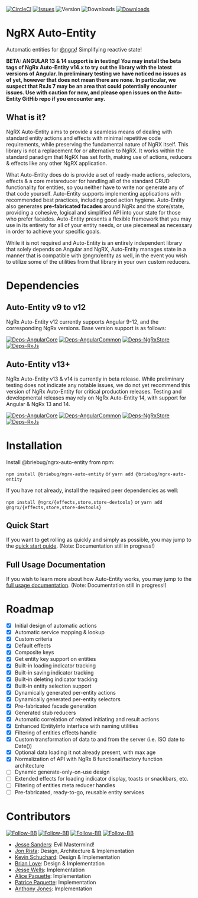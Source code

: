 [![CircleCI](https://img.shields.io/circleci/build/github/briebug/ngrx-auto-entity/develop.svg)](https://circleci.com/gh/briebug/ngrx-auto-entity)
[![Issues](https://img.shields.io/github/issues/briebug/ngrx-auto-entity.svg)](https://github.com/briebug/ngrx-auto-entity/issues)
![Version](https://img.shields.io/npm/v/@briebug/ngrx-auto-entity.svg)
![Downloads](https://img.shields.io/npm/dm/@briebug/ngrx-auto-entity.svg)
[![Downloads](https://img.shields.io/npm/dt/@briebug/ngrx-auto-entity.svg)](https://www.npmjs.com/package/@briebug/ngrx-auto-entity)



# NgRX Auto-Entity

Automatic entities for [@ngrx](https://github.com/ngrx/platform)! Simplifying reactive state!

**BETA: ANGULAR 13 & 14 support is in testing! You may install the beta tags of NgRx Auto-Entity v14.x
to try out the library with the latest versions of Angular. In preliminary testing we have noticed
no issues as of yet, however that does not mean there are none. In particular, we suspect that
RxJs 7 may be an area that could potentially encounter issues. Use with caution for now, and please
open issues on the Auto-Entity GitHib repo if you encounter any.**

## What is it?

NgRX Auto-Entity aims to provide a seamless means of dealing with standard entity actions and
effects with minimal repetitive code requirements, while preserving the fundamental nature of
NgRX itself. This library is not a replacement for or alternative to NgRX. It works within the
standard paradigm that NgRX has set forth, making use of actions, reducers & effects like any
other NgRX application.

What Auto-Entity does do is provide a set of ready-made actions, selectors, effects & a core
metareducer for handling all of the standard CRUD functionality for entities, so you neither
have to write nor generate any of that code yourself. Auto-Entity supports implementing applications
with recommended best practices, including good action hygiene. Auto-Entity also generates
**pre-fabricated facades** around NgRx and the store/state, providing a cohesive, logical and
simplified API into your state for those who prefer facades. Auto-Entity presents a flexible
framework that you may use in its entirety for all of your entity needs, or use piecemeal as
necessary in order to achieve your specific goals.

While it is not required and Auto-Entity is an entirely independent library that solely depends
on Angular and NgRX, Auto-Entity manages state in a manner that is compatible with @ngrx/entity
as well, in the event you wish to utilize some of the utilities from that library in your own
custom reducers.

# Dependencies

## Auto-Entity v9 to v12

NgRx Auto-Entity v12 currently supports Angular 9-12, and the corresponding NgRx versions. Base version
support is as follows:

[![Deps-AngularCore](https://img.shields.io/badge/@angular/core-%5E9.x-blue.svg)](https://github.com/angular/angular)
[![Deps-AngularCommon](https://img.shields.io/badge/@angular/common-%5E9.x-blue.svg)](https://github.com/angular/angular)
[![Deps-NgRxStore](https://img.shields.io/badge/@ngrx/store-%5E9.x-blue.svg)](https://github.com/ngrx/platform)
[![Deps-RxJs](https://img.shields.io/badge/rxjs-%5E6.x-blue.svg)](https://github.com/reactivex/rxjs)

## Auto-Entity v13+

NgRx Auto-Entity v13 & v14 is currently in beta release. While preliminary testing does not indicate any notable issues,
we do not yet recommend this version of NgRx Auto-Entity for critical production releases. Testing and developmental
releases may rely on NgRx Auto-Entity 14, with support for Angular & NgRx 13 and 14.

[![Deps-AngularCore](https://img.shields.io/badge/@angular/core-%5E13.x-blue.svg)](https://github.com/angular/angular)
[![Deps-AngularCommon](https://img.shields.io/badge/@angular/common-%5E13.x-blue.svg)](https://github.com/angular/angular)
[![Deps-NgRxStore](https://img.shields.io/badge/@ngrx/store-%5E13.x-blue.svg)](https://github.com/ngrx/platform)
[![Deps-RxJs](https://img.shields.io/badge/rxjs-%5E7.4.x-blue.svg)](https://github.com/reactivex/rxjs)

# Installation

Install @briebug/ngrx-auto-entity from npm:

`npm install @briebug/ngrx-auto-entity` or `yarn add @briebug/ngrx-auto-entity`

If you have not already, install the required peer dependencies as well:

`npm install @ngrx/{effects,store,store-devtools}` or `yarn add @ngrx/{effects,store,store-devtools}`

## Quick Start

If you want to get rolling as quickly and simply as possible, you may jump to the
[quick start guide](https://briebug.gitbook.io/ngrx-auto-entity/getting-started/quick-start).
(Note: Documentation still in progress!)

## Full Usage Documentation

If you wish to learn more about how Auto-Entity works, you may jump to the
[full usage documentation](https://briebug.gitbook.io/ngrx-auto-entity/advanced/usage).
(Note: Documentation still in progress!)

# Roadmap

- [x] Initial design of automatic actions
- [x] Automatic service mapping & lookup
- [x] Custom criteria
- [x] Default effects
- [x] Composite keys
- [x] Get entity key support on entities
- [x] Built-in loading indicator tracking
- [x] Built-in saving indicator tracking
- [x] Built-in deleting indicator tracking
- [x] Built-in entity selection support
- [x] Dynamically generated per-entity actions
- [x] Dynamically generated per-entity selectors
- [x] Pre-fabricated facade generation
- [x] Generated stub reducers
- [x] Automatic correlation of related initiating and result actions
- [x] Enhanced IEntityInfo interface with naming utilities
- [x] Filtering of entities effects handle
- [x] Custom transformation of data to and from the server (i.e. ISO date to Date())
- [x] Optional data loading it not already present, with max age
- [x] Normalization of API with NgRx 8 functional/factory function architecture
- [ ] Dynamic generate-only-on-use design
- [ ] Extended effects for loading indicator display, toasts or snackbars, etc.
- [ ] Filtering of entities meta reducer handles
- [ ] Pre-fabricated, ready-to-go, reusable entity services

# Contributors

[![Follow-BB](https://img.shields.io/twitter/follow/briebugsoftware.svg?style=flat)](https://twitter.com/briebugsoftware)
[![Follow-BB](https://img.shields.io/twitter/follow/jonristadev.svg?style=flat)](https://twitter.com/JonRistaDev)
[![Follow-BB](https://img.shields.io/twitter/follow/kevinschuchard.svg?style=flat)](https://twitter.com/kevinschuchard)
[![Follow-BB](https://img.shields.io/twitter/follow/anthonyjones519.svg?style=flat)](https://twitter.com/anthonyjones519)

- [Jesse Sanders](https://github.com/jessesanders): Evil Mastermind!
- [Jon Rista](https://github.com/jrista): Design, Architecture & Implementation
- [Kevin Schuchard](https://github.com/schuchard): Design & Implementation
- [Brian Love](https://github.com/blove): Design & Implementation
- [Jesse Wells](https://github.com/Wells-Codes): Implementation
- [Alice Paquette](https://github.com/paquettealice): Implementation
- [Patrice Paquette](https://github.com/patpaquette): Implementation
- [Anthony Jones](https://github.com/anthonymjones): Implementation

